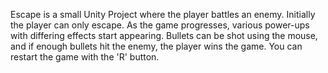 Escape is a small Unity Project where the player battles an enemy. Initially the player can only escape. As the game progresses, various power-ups with differing effects start appearing. Bullets can be shot using the mouse, and if enough bullets hit the enemy, the player wins the game.
You can restart the game with the 'R' button.
